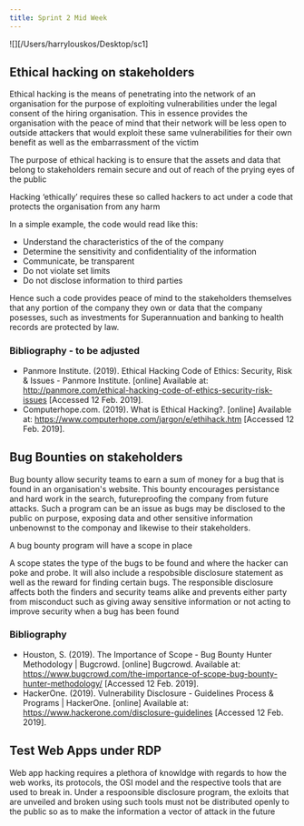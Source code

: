 ```yaml
---
title: Sprint 2 Mid Week
---
```

![][/Users/harrylouskos/Desktop/sc1]

## Ethical hacking on stakeholders

Ethical hacking is the means of penetrating into the network of an organisation for the purpose of exploiting vulnerabilities under the legal consent of the hiring organisation. This in essence provides the organisation with the peace of mind that their network will be less open to outside attackers that would exploit these same vulnerabilities for their own benefit as well as the embarrassment of the victim

The purpose of ethical hacking is to ensure that the assets and data that belong to stakeholders remain secure and out of reach of the prying eyes of the public

Hacking ‘ethically’ requires these so called hackers to act under a code that protects the organisation from any harm 

In a simple example, the code would read like this:

- Understand the characteristics of the of the company
- Determine the sensitivity and confidentiality of the information
- Communicate, be transparent
- Do not violate set limits
- Do not disclose information to third parties

Hence such a code provides peace of mind to the stakeholders themselves that any portion of the company they own or data that the company posesses, such as investments for Superannuation and banking to health records are protected by law.  


### Bibliography - to be adjusted
- Panmore Institute. (2019). Ethical Hacking Code of Ethics: Security, Risk & Issues - Panmore Institute. [online] Available at: http://panmore.com/ethical-hacking-code-of-ethics-security-risk-issues [Accessed 12 Feb. 2019].
- Computerhope.com. (2019). What is Ethical Hacking?. [online] Available at: https://www.computerhope.com/jargon/e/ethihack.htm [Accessed 12 Feb. 2019].

## Bug Bounties on stakeholders
Bug bounty allow security teams to earn a sum of money for a bug that is found in an organisation's website. This bounty encourages persistance and hard work in the search, futureproofing the company from future attacks. Such a program can be an issue as bugs may be disclosed to the public on purpose, exposing data and other sensitive information unbenownst to the componay and likewise to their stakeholders.

A bug bounty program will have a scope in place

A scope states the type of the bugs to be found and where the hacker can poke and probe. It will also include a respobsible disclosure statement as well as the reward for finding certain bugs. The responsible disclosure affects both the finders and security teams alike and prevents either party from misconduct such as giving away sensitive information or not acting to improve security when a bug has been found

### Bibliography
- Houston, S. (2019). The Importance of Scope - Bug Bounty Hunter Methodology | Bugcrowd. [online] Bugcrowd. Available at: https://www.bugcrowd.com/the-importance-of-scope-bug-bounty-hunter-methodology/ [Accessed 12 Feb. 2019].
- HackerOne. (2019). Vulnerability Disclosure - Guidelines Process & Programs | HackerOne. [online] Available at: https://www.hackerone.com/disclosure-guidelines [Accessed 12 Feb. 2019].

## Test Web Apps under RDP
Web app hacking requires a plethora of knowldge with regards to how the web works, its protocols, the OSI model and the respective tools that are used to break in. Under a respoonsible disclosure program, the exloits that are unveiled and broken using such tools must not be distributed openly to the public so as to make the information a vector of attack in the future
